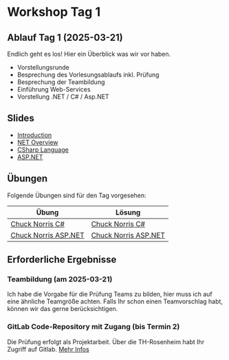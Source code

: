 # Workshop Tag 1

## Ablauf Tag 1 (2025-03-21)

Endlich geht es los! Hier ein Überblick was wir vor haben.

- Vorstellungsrunde
- Besprechung des Vorlesungsablaufs inkl. Prüfung
- Besprechung der Teambildung
- Einführung Web-Services
- Vorstellung .NET / C# / Asp.NET

## Slides

- [Introduction](../../slides/Introduction.pdf)
- [NET Overview](../../slides/NET%20Overview.pdf)
- [CSharp Language](../../slides/CSharp%20Language.pdf)
- [ASP.NET](../../slides/Web%20Services%20mit%20ASP.NET.pdf)

## Übungen

Folgende Übungen sind für den Tag vorgesehen:

| Übung                                                                                               | Lösung                                                                                              |
| --------------------------------------------------------------------------------------------------- | --------------------------------------------------------------------------------------------------- |
| [Chuck Norris C#](../../modules/01%20csharp/exercises/ConsoleChuckNorrisService/)                   | [Chuck Norris C#](../../modules/01%20csharp/solutions/ConsoleChuckNorrisService/)                   |
| [Chuck Norris ASP.NET](../../modules/02%20aspnet_basics/exercises/01_AspNetCoreChuckNorrisService/) | [Chuck Norris ASP.NET](../../modules/02%20aspnet_basics/solutions/01_AspNetCoreChuckNorrisService/) |

## Erforderliche Ergebnisse

### Teambildung (am 2025-03-21)

Ich habe die Vorgabe für die Prüfung Teams zu bilden, hier muss ich auf eine ähnliche Teamgröße achten. Falls Ihr schon einen Teamvorschlag habt, können wir das gerne berücksichtigen.

### GitLab Code-Repository mit Zugang (bis Termin 2)
Die Prüfung erfolgt als Projektarbeit. Über die TH-Rosenheim habt Ihr Zugriff auf Gitlab. [Mehr Infos](../../00_prerequisites/setup_instructions.md)
